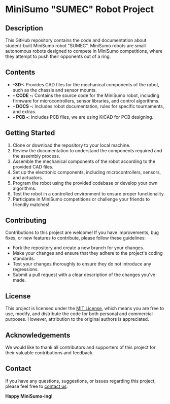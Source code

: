 # MiniSumo "SUMEC" Robot Project

## Description
This GitHub repository contains the code and documentation about student-built MiniSumo robot "SUMEC". MiniSumo robots are small autonomous robots designed to compete in MiniSumo competitions, where they attempt to push their opponents out of a ring.
## Contents
- **-3D-:** Provides CAD files for the mechanical components of the robot, such as the chassis and sensor mounts.
- **- CODE -:** Contains the source code for the MiniSumo robot, including firmware for microcontrollers, sensor libraries, and control algorithms.
- **- DOCS -:** Includes robot documentation, rules for specific tournaments, and extras.
- **- PCB -:** Includes PCB files, we are using KiCAD for PCB designing.

## Getting Started
1. Clone or download the repository to your local machine.
2. Review the documentation to understand the components required and the assembly process.
3. Assemble the mechanical components of the robot according to the provided CAD files.
4. Set up the electronic components, including microcontrollers, sensors, and actuators.
5. Program the robot using the provided codebase or develop your own algorithms.
6. Test the robot in a controlled environment to ensure proper functionality.
7. Participate in MiniSumo competitions or challenge your friends to friendly matches!

## Contributing
Contributions to this project are welcome! If you have improvements, bug fixes, or new features to contribute, please follow these guidelines:
- Fork the repository and create a new branch for your changes.
- Make your changes and ensure that they adhere to the project's coding standards.
- Test your changes thoroughly to ensure they do not introduce any regressions.
- Submit a pull request with a clear description of the changes you've made.

## License
This project is licensed under the [MIT License](LICENSE), which means you are free to use, modify, and distribute the code for both personal and commercial purposes. However, attribution to the original authors is appreciated.

## Acknowledgements
We would like to thank all contributors and supporters of this project for their valuable contributions and feedback.

## Contact
If you have any questions, suggestions, or issues regarding this project, please feel free to [contact us](menmenson09@gmail.com).


**Happy MiniSumo-ing!**
